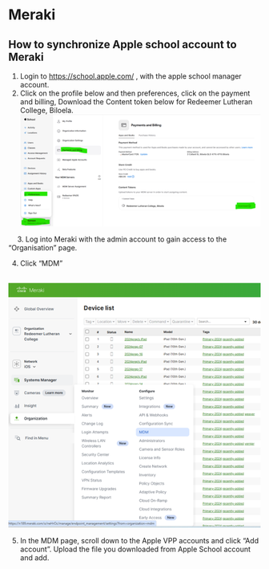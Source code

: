 # Meraki

## How to synchronize Apple school account to Meraki
1.	Login to https://school.apple.com/ ,  with the apple school manager account. 
2.	Click on the profile below and then preferences, click on the payment and billing, Download the Content token below for Redeemer Lutheran College, Biloela.
![Apple school](./Appleschool.png)

 

 
3.	Log into Meraki with the admin account to gain access to the “Organisation” page. 

4.	Click “MDM” 

 ![MDM Page](./Meraki1.png)
 
5.	In the MDM page, scroll down to the Apple VPP accounts and click “Add account”. Upload the file you downloaded from Apple School account and add.

